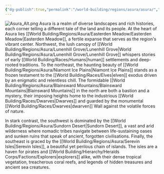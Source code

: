 ```yaml
---
{"dg-publish":true,"permalink":"/world-building/regions/asura/asura/","created":"2025-02-03T17:08:26.050-05:00","updated":"2025-03-31T22:15:49.912-04:00"}
---
```


![Asura_Alt.png](/img/user/Asura_Alt.png)
Asura is a realm of diverse landscapes and rich histories, each corner telling a different tale of the land and its people. At the heart of Asura lies [[World Building/Regions/Asura/Easterden Meadow/Easterden Meadow\|Easterden Meadow]], a fertile expanse that serves as the region's vibrant center. Northwest, the lush canopy of [[World Building/Regions/Asura/Lunenhill Grove/Lunenhill Grove\|World Building/Regions/Asura/Lunenhill Grove/Lunenhill Grove]] whispers stories of early [[World Building/Races/Humans\|human]] settlements and deep-rooted traditions. To the northeast, the haunting beauty of [[World Building/Regions/Asura/Niamont Ice Plains\|Niamont Ice Plains]] stands as a frozen testament to the [[World Building/Races/Elves\|elven]] exodus driven by an enigmatic and relentless chill. The formidable [[World Building/Regions/Asura/Blainsward Mountains/Blainsward Mountains\|Blainsward Mountains]] in the north are both a bastion and a mystery, their imposing heights home to the industrious [[World Building/Races/Dwarves\|Dwarves]] and guarded by the monumental [[World Building/Races/Dwarves\|dwarven]] Wall against the volatile forces of nature.

In stark contrast, the southwest is dominated by the [[World Building/Regions/Asura/Sundorn Desert\|Sundorn Desert]], a vast and arid wilderness where nomadic tribes navigate between life-sustaining oases and sunken ruins that speak of ancient, forgotten civilisations. Finally, the southeast is graced by the [[World Building/Regions/Asura/Serevin Isles\|Serevin Isles]], a beautiful yet perilous chain of islands. The isles are a haven for pirates and [[World Building/Hierarchy/Heralds Corps/Factions/Explorers\|explorers]] alike, with their dense tropical vegetation, treacherous coral reefs, and legends of hidden treasures and ancient sea creatures.
